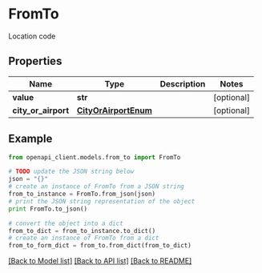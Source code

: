 # FromTo

Location code

## Properties
Name | Type | Description | Notes
------------ | ------------- | ------------- | -------------
**value** | **str** |  | [optional] 
**city_or_airport** | [**CityOrAirportEnum**](CityOrAirportEnum.md) |  | [optional] 

## Example

```python
from openapi_client.models.from_to import FromTo

# TODO update the JSON string below
json = "{}"
# create an instance of FromTo from a JSON string
from_to_instance = FromTo.from_json(json)
# print the JSON string representation of the object
print FromTo.to_json()

# convert the object into a dict
from_to_dict = from_to_instance.to_dict()
# create an instance of FromTo from a dict
from_to_form_dict = from_to.from_dict(from_to_dict)
```
[[Back to Model list]](../README.md#documentation-for-models) [[Back to API list]](../README.md#documentation-for-api-endpoints) [[Back to README]](../README.md)


